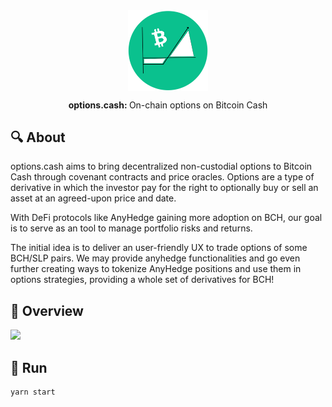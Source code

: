 <div align="center">
  <img width="128px" src="./public/logo.svg" alt="options.cash" align="center">
</div>

<div align="center" style="margin-top: 10px">
  <p><strong>options.cash:&nbsp;</strong>On-chain options on Bitcoin Cash</p>
</div>

## 🔍 About
options.cash aims to bring decentralized non-custodial options to Bitcoin Cash through covenant contracts and price oracles. Options are a type of derivative in which the investor pay for the right to optionally buy or sell an asset at an agreed-upon price and date.

With DeFi protocols like AnyHedge gaining more adoption on BCH, our goal is to serve as an tool to manage portfolio risks and returns.

The initial idea is to deliver an user-friendly UX to trade options of some BCH/SLP pairs. We may provide anyhedge functionalities and go even further creating ways to tokenize AnyHedge positions and use them in options strategies, providing a whole set of derivatives for BCH!

## 🎥 Overview
<a href="https://www.youtube.com/watch?v=9-OkfALrbBU">
	<img src="https://i.imgur.com/HuucNQr.png" />
</a>

## 🚀 Run
```bash
yarn start
```
